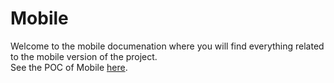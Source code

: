# Mobile

Welcome to the mobile documenation where you will find everything related to the mobile version of the project. \
See the POC of Mobile [here](./POC.md#mobile).
